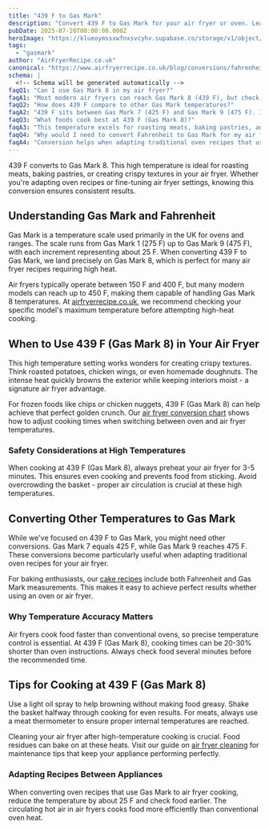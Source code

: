 ```yaml
---
title: "439 F to Gas Mark"
description: "Convert 439 F to Gas Mark for your air fryer or oven. Learn the exact Gas Mark equivalent and cooking tips for perfect results every time."
pubDate: 2025-07-20T00:00:00.000Z
heroImage: "https://klueoymssxwfnxsvcyhv.supabase.co/storage/v1/object/public/Shmucket/439-f-to-gas-mark.png"
tags:
  - "gasmark"
author: "AirFryerRecipe.co.uk"
canonical: "https://www.airfryerrecipe.co.uk/blog/conversions/fahrenheit-to-gas-mark/439-f-to-gas-mark"
schema: |
  <!-- Schema will be generated automatically -->
faqQ1: "Can I use Gas Mark 8 in my air fryer?"
faqA1: "Most modern air fryers can reach Gas Mark 8 (439 F), but check your model's maximum temperature first. High-end air fryers typically handle this heat well, while some budget models may have lower maximum temperatures."
faqQ2: "How does 439 F compare to other Gas Mark temperatures?"
faqA2: "439 F sits between Gas Mark 7 (425 F) and Gas Mark 9 (475 F). It's considered a high heat setting, ideal for roasting, baking, and creating crispy textures in both ovens and capable air fryers."
faqQ3: "What foods cook best at 439 F (Gas Mark 8)?"
faqA3: "This temperature excels for roasting meats, baking pastries, and crisping frozen foods. Try it for chicken wings, roasted vegetables, or homemade bread - just reduce cooking times by 20-30% compared to oven instructions."
faqQ4: "Why would I need to convert Fahrenheit to Gas Mark for my air fryer?"
faqA4: "Conversion helps when adapting traditional oven recipes that use Gas Mark measurements. While most air fryers display Fahrenheit, knowing the Gas Mark equivalent ensures you're using the correct heat level for recipe success."
---
```

<p>439 F converts to Gas Mark 8. This high temperature is ideal for roasting meats, baking pastries, or creating crispy textures in your air fryer. Whether you're adapting oven recipes or fine-tuning air fryer settings, knowing this conversion ensures consistent results.</p>

<h2>Understanding Gas Mark and Fahrenheit</h2>
<p>Gas Mark is a temperature scale used primarily in the UK for ovens and ranges. The scale runs from Gas Mark 1 (275 F) up to Gas Mark 9 (475 F), with each increment representing about 25 F. When converting 439 F to Gas Mark, we land precisely on Gas Mark 8, which is perfect for many air fryer recipes requiring high heat.</p>
<p>Air fryers typically operate between 150 F and 400 F, but many modern models can reach up to 450 F, making them capable of handling Gas Mark 8 temperatures. At <a href=https://www.airfryerrecipe.co.uk>airfryerrecipe.co.uk</a>, we recommend checking your specific model's maximum temperature before attempting high-heat cooking.</p>

<h2>When to Use 439 F (Gas Mark 8) in Your Air Fryer</h2>
<p>This high temperature setting works wonders for creating crispy textures. Think roasted potatoes, chicken wings, or even homemade doughnuts. The intense heat quickly browns the exterior while keeping interiors moist - a signature air fryer advantage.</p>
<p>For frozen foods like chips or chicken nuggets, 439 F (Gas Mark 8) can help achieve that perfect golden crunch. Our <a href=https://www.airfryerrecipe.co.uk/air-fryer-conversion-chart>air fryer conversion chart</a> shows how to adjust cooking times when switching between oven and air fryer temperatures.</p>

<h3>Safety Considerations at High Temperatures</h3>
<p>When cooking at 439 F (Gas Mark 8), always preheat your air fryer for 3-5 minutes. This ensures even cooking and prevents food from sticking. Avoid overcrowding the basket - proper air circulation is crucial at these high temperatures.</p>

<h2>Converting Other Temperatures to Gas Mark</h2>
<p>While we've focused on 439 F to Gas Mark, you might need other conversions. Gas Mark 7 equals 425 F, while Gas Mark 9 reaches 475 F. These conversions become particularly useful when adapting traditional oven recipes for your air fryer.</p>
<p>For baking enthusiasts, our <a href=https://www.airfryerrecipe.co.uk/recipe-category/Cakes>cake recipes</a> include both Fahrenheit and Gas Mark measurements. This makes it easy to achieve perfect results whether using an oven or air fryer.</p>

<h3>Why Temperature Accuracy Matters</h3>
<p>Air fryers cook food faster than conventional ovens, so precise temperature control is essential. At 439 F (Gas Mark 8), cooking times can be 20-30% shorter than oven instructions. Always check food several minutes before the recommended time.</p>

<h2>Tips for Cooking at 439 F (Gas Mark 8)</h2>
<p>Use a light oil spray to help browning without making food greasy. Shake the basket halfway through cooking for even results. For meats, always use a meat thermometer to ensure proper internal temperatures are reached.</p>
<p>Cleaning your air fryer after high-temperature cooking is crucial. Food residues can bake on at these heats. Visit our guide on <a href=https://www.airfryerrecipe.co.uk/air-fryer-cleaner>air fryer cleaning</a> for maintenance tips that keep your appliance performing perfectly.</p>

<h3>Adapting Recipes Between Appliances</h3>
<p>When converting oven recipes that use Gas Mark to air fryer cooking, reduce the temperature by about 25 F and check food earlier. The circulating hot air in air fryers cooks food more efficiently than conventional oven heat.</p>
